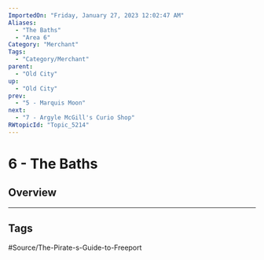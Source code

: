 ```yaml
---
ImportedOn: "Friday, January 27, 2023 12:02:47 AM"
Aliases:
  - "The Baths"
  - "Area 6"
Category: "Merchant"
Tags:
  - "Category/Merchant"
parent:
  - "Old City"
up:
  - "Old City"
prev:
  - "5 - Marquis Moon"
next:
  - "7 - Argyle McGill's Curio Shop"
RWtopicId: "Topic_5214"
---
```

# 6 - The Baths
## Overview

---
## Tags
#Source/The-Pirate-s-Guide-to-Freeport

